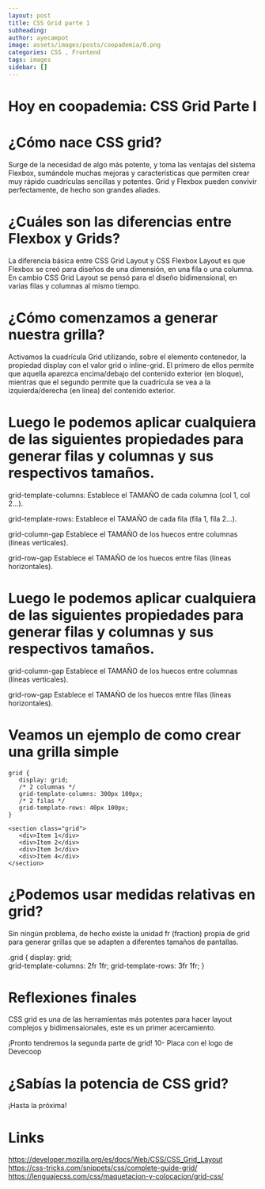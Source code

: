 ```yaml
---
layout: post
title: CSS Grid parte 1
subheading: 
author: ayecampot
image: assets/images/posts/coopademia/0.png
categories: CSS , Frontend
tags: images
sidebar: []
---
```


# Hoy en coopademia: CSS Grid Parte I

# ¿Cómo nace CSS grid?
Surge de la necesidad de algo más potente, y toma las ventajas del sistema Flexbox, sumándole muchas mejoras y características que permiten crear muy rápido cuadrículas sencillas y potentes. 
Grid y Flexbox pueden convivir perfectamente, de hecho son grandes aliades.

# ¿Cuáles son las diferencias entre Flexbox y Grids?
La diferencia básica entre CSS Grid Layout y CSS Flexbox Layout es que Flexbox se creó para diseños de una dimensión, en una fila o una columna. En cambio CSS Grid Layout se pensó para el diseño bidimensional, en varias filas y columnas al mismo tiempo.


# ¿Cómo comenzamos a generar nuestra grilla?
Activamos la cuadrícula Grid utilizando, sobre el elemento contenedor, la propiedad display con el valor grid o inline-grid. El primero de ellos permite que aquella aparezca encima/debajo del contenido exterior (en bloque), mientras que el segundo permite que la cuadrícula se vea a la izquierda/derecha (en línea) del contenido exterior.

# Luego le podemos aplicar cualquiera de las siguientes propiedades para generar filas y columnas y sus respectivos tamaños.

grid-template-columns:
Establece el TAMAÑO de cada columna (col 1, col 2...).

grid-template-rows:
Establece el TAMAÑO de cada fila (fila 1, fila 2...).

grid-column-gap
Establece el TAMAÑO de los huecos entre columnas (líneas verticales).

grid-row-gap
Establece el TAMAÑO de los huecos entre filas
(líneas horizontales).


# Luego le podemos aplicar cualquiera de las siguientes propiedades para generar filas y columnas y sus respectivos tamaños.

grid-column-gap
Establece el TAMAÑO de los huecos entre columnas 
(líneas verticales).

grid-row-gap
Establece el TAMAÑO de los huecos entre filas
(líneas horizontales).

# Veamos un ejemplo de como crear una grilla simple

```
grid {
   display: grid;  
   /* 2 columnas */
   grid-template-columns: 300px 100px; 
   /* 2 filas */
   grid-template-rows: 40px 100px; 
}

<section class="grid">
   <div>Item 1</div>
   <div>Item 2</div>
   <div>Item 3</div>
   <div>Item 4</div>
</section>

```

# ¿Podemos usar medidas relativas en grid?
Sin ningún problema, de hecho existe la unidad fr (fraction) propia de grid para generar grillas que se adapten a diferentes tamaños de pantallas.

.grid {
    display: grid;  
    grid-template-columns: 2fr 1fr; 
    grid-template-rows: 3fr 1fr; 
}

# Reflexiones finales
CSS grid es una de las herramientas más potentes para hacer layout complejos y bidimensaionales, este es un primer acercamiento.

¡Pronto tendremos la segunda parte de grid!
10- Placa con el logo de Devecoop

# ¿Sabías la potencia de CSS grid?

¡Hasta la próxima!


# Links
https://developer.mozilla.org/es/docs/Web/CSS/CSS_Grid_Layout
https://css-tricks.com/snippets/css/complete-guide-grid/
https://lenguajecss.com/css/maquetacion-y-colocacion/grid-css/













